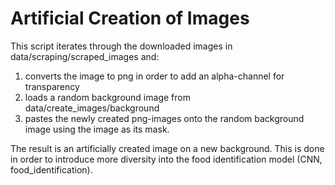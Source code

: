 # Artificial Creation of Images # 

This script iterates through the downloaded images in data/scraping/scraped_images and: 
1. converts the image to png in order to add an alpha-channel for transparency 
2. loads a random background image from data/create_images/background
3. pastes the newly created png-images onto the random background image using the image as its mask. 

The result is an artificially created image on a new background. This is done in order to introduce more diversity into the food identification model (CNN, food_identification).